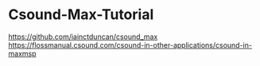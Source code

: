 # Csound-Max-Tutorial

https://github.com/iainctduncan/csound_max
https://flossmanual.csound.com/csound-in-other-applications/csound-in-maxmsp

